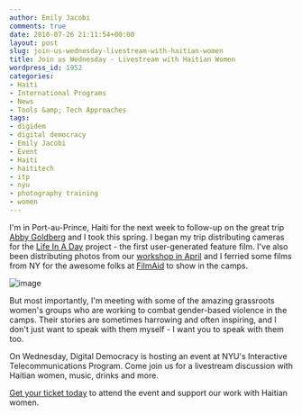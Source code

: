 ```yaml
---
author: Emily Jacobi
comments: true
date: 2010-07-26 21:11:54+00:00
layout: post
slug: join-us-wednesday-livestream-with-haitian-women
title: Join us Wednesday - Livestream with Haitian Women
wordpress_id: 1952
categories:
- Haiti
- International Programs
- News
- Tools &amp; Tech Approaches
tags:
- digidem
- digital democracy
- Emily Jacobi
- Event
- Haiti
- haititech
- itp
- nyu
- photography training
- women
---
```


I'm in Port-au-Prince, Haiti for the next week to follow-up on the great trip [Abby Goldberg](http://twitter.com/digiabby) and I took this spring. I began my trip distributing cameras for the [Life In A Day](http://www.youtube.com/watch?v=XMxuocCN1O0) project - the first user-generated feature film. I've also been distributing photos from our [workshop in April](http://digital-democracy.org/2010/05/01/reflections-from-a-week-among-haitis-women/) and I ferried some films from NY for the awesome folks at [FilmAid](http://www.filmaid.org/) to show in the camps.

![image](http://farm5.static.flickr.com/4079/4765844400_3dcdffb865_m.jpg)

But most importantly, I'm meeting with some of the amazing grassroots women's groups who are working to combat gender-based violence in the camps. Their stories are sometimes harrowing and often inspiring, and I don't just want to speak with them myself - I want you to speak with them too.

On Wednesday, Digital Democracy is hosting an event at NYU's Interactive Telecommunications Program. Come join us for a livestream discussion with Haitian women, music, drinks and more.

[Get your ticket today](http://haitiwomentech.eventbrite.com/) to attend the event and support our work with Haitian women.
